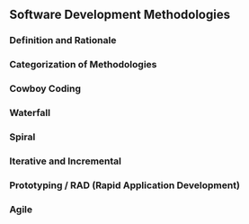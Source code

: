## Software Development Methodologies

### Definition and Rationale

### Categorization of Methodologies

### Cowboy Coding

### Waterfall

### Spiral

### Iterative and Incremental

### Prototyping / RAD (Rapid Application Development)

### Agile